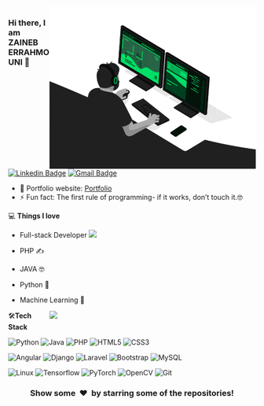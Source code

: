 <img align="right" src="https://github.com/Zaineb-Errahmouni/Zaineb-Errahmouni/blob/main/developer.gif" alt="Coder GIF" width="420" height="330">



### Hi there, I am ZAINEB ERRAHMOUNI 👋
[![Linkedin Badge](https://img.shields.io/badge/-zaineberrahmouni-blue?style=flat-square&logo=Linkedin&logoColor=white&link=https://www.linkedin.com/in/zaineb-errahmouni/)](https://www.linkedin.com/in/zaineb-errahmouni/)
[![Gmail Badge](https://img.shields.io/badge/-errahmouni.zaineb@gmail.com-c14438?style=flat-square&logo=Gmail&logoColor=white&link=mailto:errahmouni.zaineb@gmail.com)](mailto:errahmouni.zaineb@gmail.com) 

- 🎯 Portfolio website: [Portfolio]()
- ⚡ Fun fact: The first rule of programming- if it works, don’t touch it.🤓

💻 **Things I love**

- Full-stack Developer  <img src="https://media.giphy.com/media/WUlplcMpOCEmTGBtBW/giphy.gif" width="30"> 
- PHP  ✍️
- JAVA  🤓
- Python 🧐
- Machine Learning 😬


   <a href="https://github.com/Zaineb-Errahmouni/github-readme-stats" title="Go to Source">
      <img align="right" width=420 height="auto" src="https://github-readme-stats.vercel.app/api?username=Zaineb-Errahmouni&show_icons=true&theme=dark&border_color=61dafb&hide_border=true&include_all_commits=true" />
    </a>
    
🛠**Tech Stack**

![Python](https://img.shields.io/badge/-Python-000000?style=flat&logo=python)
![Java](https://img.shields.io/badge/java-%23ED8B00.svg?style=for-the-badge&logo=java&logoColor=white)
![PHP](https://img.shields.io/badge/php-%23777BB4.svg?style=for-the-badge&logo=php&logoColor=white)
![HTML5](https://img.shields.io/badge/-HTML5-000000?style=flat&logo=HTML5)
![CSS3](https://img.shields.io/badge/-CSS3-000000?style=flat&logo=CSS3)

![Angular](https://img.shields.io/badge/angular-%23DD0031.svg?style=for-the-badge&logo=angular&logoColor=white)
![Django](https://img.shields.io/badge/-Django-000000?style=flat&logo=Django)
![Laravel](https://img.shields.io/badge/laravel-%23FF2D20.svg?style=for-the-badge&logo=laravel&logoColor=white)
![Bootstrap](https://img.shields.io/badge/-Bootstrap-000000?style=flat&logo=bootstrap)
![MySQL](https://img.shields.io/badge/-MySQL-000000?style=flat&logo=MySQL)

![Linux](https://img.shields.io/badge/-Linux-000000?style=flat&logo=linux&logoColor=FCC624)
![Tensorflow](https://img.shields.io/badge/-Tensorflow-000000?style=flat&logo=tensorflow)
![PyTorch](https://img.shields.io/badge/-PyTorch-000000?style=flat&logo=pytorch)
![OpenCV](https://img.shields.io/badge/-OpenCV-000000?style=flat&logo=opencv)
![Git](https://img.shields.io/badge/-Git-000000?style=flat&logo=git&logoColor=F05032)

<div align="center">
    <h3 align="center">Show some &nbsp;❤️&nbsp; by starring some of the repositories!</h3>
</div>



